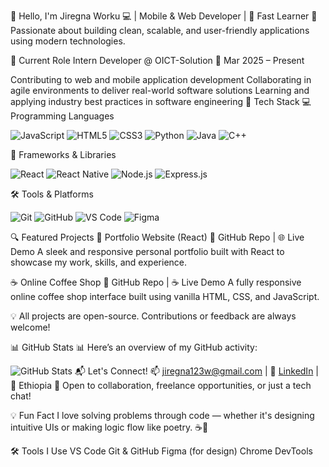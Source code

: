 👋 Hello, I'm Jiregna Worku
💻 | Mobile & Web Developer | 🧠 Fast Learner
🚀 Passionate about building clean, scalable, and user-friendly applications using modern technologies.

💼 Current Role
Intern Developer @ OICT-Solution
📅 Mar 2025 – Present

Contributing to web and mobile application development
Collaborating in agile environments to deliver real-world software solutions
Learning and applying industry best practices in software engineering
🔧 Tech Stack
💻 Programming Languages

![JavaScript](https://img.shields.io/badge/JavaScript-F7DF1E?style=for-the-badge&logo=javascript&logoColor=black )
![HTML5](https://img.shields.io/badge/HTML5-E34F26?style=for-the-badge&logo=html5&logoColor=white )
![CSS3](https://img.shields.io/badge/CSS3-1572B6?style=for-the-badge&logo=css3&logoColor=white )
![Python](https://img.shields.io/badge/Python-3776AB?style=for-the-badge&logo=python&logoColor=white )
![Java](https://img.shields.io/badge/Java-ED8B00?style=for-the-badge&logo=openjdk&logoColor=white )
![C++](https://img.shields.io/badge/C%2B%2B-00599C?style=for-the-badge&logo=cplusplus&logoColor=white )

🚀 Frameworks & Libraries

![React](https://img.shields.io/badge/React-202323?style=for-the-badge&logo=react&logoColor=61DAFB )
![React Native](https://img.shields.io/badge/React_Native-202323?style=for-the-badge&logo=react&logoColor=61DAFB )
![Node.js](https://img.shields.io/badge/Node.js-43853D?style=for-the-badge&logo=node.js&logoColor=white )
![Express.js](https://img.shields.io/badge/Express.js-000000?style=for-the-badge&logo=express&logoColor=white )

🛠 Tools & Platforms

![Git](https://img.shields.io/badge/Git-F05032?style=for-the-badge&logo=git&logoColor=white )
![GitHub](https://img.shields.io/badge/GitHub-181717?style=for-the-badge&logo=github&logoColor=white )
![VS Code](https://img.shields.io/badge/Visual_Studio_Code-007ACC?style=for-the-badge&logo=visual-studio-code&logoColor=white )
![Figma](https://img.shields.io/badge/Figma-F24E1E?style=for-the-badge&logo=figma&logoColor=white )


🔍 Featured Projects
🎨 Portfolio Website (React)
🔗 GitHub Repo | 🌐 Live Demo
A sleek and responsive personal portfolio built with React to showcase my work, skills, and experience.

☕ Online Coffee Shop
🔗 GitHub Repo | ☕ Live Demo
A fully responsive online coffee shop interface built using vanilla HTML, CSS, and JavaScript.

💡 All projects are open-source. Contributions or feedback are always welcome! 

📊 GitHub Stats
📊 Here’s an overview of my GitHub activity:


![GitHub Stats](https://github-readme-stats.vercel.app/api?username=jiregnaworku&show_icons=true&theme=dracula )
📬 Let's Connect!
📫 jiregna123w@gmail.com | 💼 [LinkedIn](https://www.linkedin.com/in/jiregna-worku) | 📍 Ethiopia
💬 Open to collaboration, freelance opportunities, or just a tech chat!

💡 Fun Fact
I love solving problems through code — whether it's designing intuitive UIs or making logic flow like poetry. ☕🧩

🛠 Tools I Use
VS Code
Git & GitHub
Figma (for design)
Chrome DevTools
